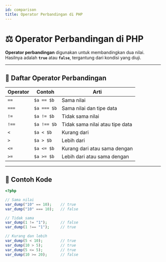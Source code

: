 ```yaml
---
id: comparison
title: Operator Perbandingan di PHP
---
```


# ⚖️ Operator Perbandingan di PHP

**Operator perbandingan** digunakan untuk membandingkan dua nilai.  
Hasilnya adalah **`true`** atau **`false`**, tergantung dari kondisi yang diuji.

---

## 🧠 Daftar Operator Perbandingan

| Operator | Contoh           | Arti                                |
|----------|------------------|-------------------------------------|
| `==`     | `$a == $b`       | Sama nilai                          |
| `===`    | `$a === $b`      | Sama nilai dan tipe data            |
| `!=`     | `$a != $b`       | Tidak sama nilai                    |
| `!==`    | `$a !== $b`      | Tidak sama nilai atau tipe data     |
| `<`      | `$a < $b`        | Kurang dari                         |
| `>`      | `$a > $b`        | Lebih dari                          |
| `<=`     | `$a <= $b`       | Kurang dari atau sama dengan        |
| `>=`     | `$a >= $b`       | Lebih dari atau sama dengan         |

---

## 📄 Contoh Kode

```php
<?php

// Sama nilai
var_dump("10" == 10);    // true
var_dump("10" === 10);   // false

// Tidak sama
var_dump(1 != "1");      // false
var_dump(1 !== "1");     // true

// Kurang dan lebih
var_dump(5 < 10);        // true
var_dump(10 > 5);        // true
var_dump(5 <= 5);        // true
var_dump(10 >= 20);      // false
